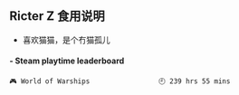 ## Ricter Z 食用说明
- 喜欢猫猫，是个冇猫孤儿

<!-- steam-box start -->
#### - Steam playtime leaderboard
```text
🎮 World of Warships                 🕘 239 hrs 55 mins
```
<!-- Powered by https://github.com/YouEclipse/steam-box . -->
<!-- steam-box end -->
